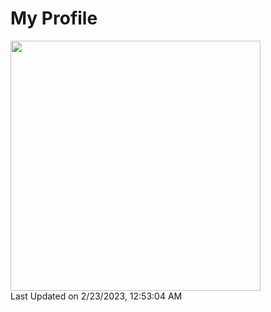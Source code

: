 # My Profile

<!--START_SECTION:lapras-card-->
<a href="https://lapras.com/public/2YK73VF" target="_blank" rel="noopener noreferrer"><img src="https://lapras-card-generator.vercel.app/api/svg?e=3.54&b=3.36&i=3.66&b1=%23020E27&b2=%230E5593&i1=%23004736&i2=%2300bf8f&l=en" width="400" ></a>  
Last Updated on 2/23/2023, 12:53:04 AM
<!--END_SECTION:lapras-card-->
